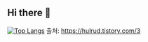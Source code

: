 ## Hi there 👋

[![Top Langs](https://github-readme-stats.vercel.app/api/top-langs/?username=SangEok)](https://github.com/anuraghazra/github-readme-stats)
출처: https://hulrud.tistory.com/3
<!--
**Sangeok/Sangeok** is a ✨ _special_ ✨ repository because its `README.md` (this file) appears on your GitHub profile.

Here are some ideas to get you started:

- 🔭 I’m currently working on ...
- 🌱 I’m currently learning ...
- 👯 I’m looking to collaborate on ...
- 🤔 I’m looking for help with ...
- 💬 Ask me about ...
- 📫 How to reach me: ...
- 😄 Pronouns: ...
- ⚡ Fun fact: ...
-->
